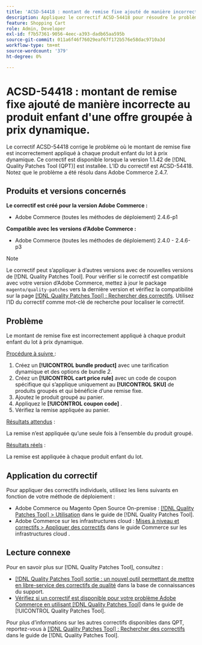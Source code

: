 ```yaml
---
title: 'ACSD-54418 : montant de remise fixe ajouté de manière incorrecte au produit enfant d''une offre groupée tarifée dynamiquement'
description: Appliquez le correctif ACSD-54418 pour résoudre le problème d’Adobe Commerce en raison duquel le montant de remise fixe est incorrectement appliqué à chaque produit enfant du lot à prix dynamique.
feature: Shopping Cart
role: Admin, Developer
exl-id: f7b57361-9056-4eec-a393-dadb65aa595b
source-git-commit: 011a6f46f76029eaf67f172b576e58dac9710a3d
workflow-type: tm+mt
source-wordcount: '379'
ht-degree: 0%

---
```


# ACSD-54418 : montant de remise fixe ajouté de manière incorrecte au produit enfant d&#39;une offre groupée à prix dynamique.

Le correctif ACSD-54418 corrige le problème où le montant de remise fixe est incorrectement appliqué à chaque produit enfant du lot à prix dynamique. Ce correctif est disponible lorsque la version 1.1.42 de [!DNL Quality Patches Tool (QPT)] est installée. L’ID du correctif est ACSD-54418. Notez que le problème a été résolu dans Adobe Commerce 2.4.7.

## Produits et versions concernés

**Le correctif est créé pour la version Adobe Commerce :**

* Adobe Commerce (toutes les méthodes de déploiement) 2.4.6-p1

**Compatible avec les versions d’Adobe Commerce :**

* Adobe Commerce (toutes les méthodes de déploiement) 2.4.0 - 2.4.6-p3

>[!NOTE]
>
>Le correctif peut s’appliquer à d’autres versions avec de nouvelles versions de [!DNL Quality Patches Tool]. Pour vérifier si le correctif est compatible avec votre version d’Adobe Commerce, mettez à jour le package `magento/quality-patches` vers la dernière version et vérifiez la compatibilité sur la page [[!DNL Quality Patches Tool] : Rechercher des correctifs](https://experienceleague.adobe.com/tools/commerce-quality-patches/index.html). Utilisez l’ID du correctif comme mot-clé de recherche pour localiser le correctif.

## Problème

Le montant de remise fixe est incorrectement appliqué à chaque produit enfant du lot à prix dynamique.

<u>Procédure à suivre </u> :

1. Créez un **[!UICONTROL bundle product]** avec une tarification dynamique et des options de bundle *2*.
1. Créez un **[!UICONTROL cart price rule]** avec un code de coupon spécifique qui s’applique uniquement au **[!UICONTROL SKU]** de produits groupés et qui bénéficie d’une remise fixe.
1. Ajoutez le produit groupé au panier.
1. Appliquez le **[!UICONTROL coupon code]** .
1. Vérifiez la remise appliquée au panier.

<u>Résultats attendus</u> :

La remise n’est appliquée qu’une seule fois à l’ensemble du produit groupé.

<u>Résultats réels</u> :

La remise est appliquée à chaque produit enfant du lot.

## Application du correctif

Pour appliquer des correctifs individuels, utilisez les liens suivants en fonction de votre méthode de déploiement :

* Adobe Commerce ou Magento Open Source On-premise : [[!DNL Quality Patches Tool] > Utilisation](/help/tools/quality-patches-tool/usage.md) dans le guide de [!DNL Quality Patches Tool].
* Adobe Commerce sur les infrastructures cloud : [Mises à niveau et correctifs > Appliquer des correctifs](https://experienceleague.adobe.com/docs/commerce-cloud-service/user-guide/develop/upgrade/apply-patches.html) dans le guide Commerce sur les infrastructures cloud .

## Lecture connexe

Pour en savoir plus sur [!DNL Quality Patches Tool], consultez :

* [[!DNL Quality Patches Tool] sortie : un nouvel outil permettant de mettre en libre-service des correctifs de qualité](https://experienceleague.adobe.com/en/docs/commerce-operations/tools/quality-patches-tool/quality-patches-tool-to-self-serve-quality-patches) dans la base de connaissances du support.
* [Vérifiez si un correctif est disponible pour votre problème Adobe Commerce en utilisant [!DNL Quality Patches Tool]](/help/tools/quality-patches-tool/patches-available-in-qpt/check-patch-for-magento-issue-with-magento-quality-patches.md) dans le guide de [!UICONTROL Quality Patches Tool].


Pour plus d’informations sur les autres correctifs disponibles dans QPT, reportez-vous à [[!DNL Quality Patches Tool] : Rechercher des correctifs](https://experienceleague.adobe.com/tools/commerce-quality-patches/index.html) dans le guide de [!DNL Quality Patches Tool].
